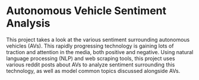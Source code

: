 # Autonomous Vehicle Sentiment Analysis

This project takes a look at the various sentiment surrounding autonomous vehicles (AVs). This rapidly progressing technology is gaining lots of traction and attention in the media, both positive and negative. Using natural language processing (NLP) and web scraping tools, this project uses various reddit posts about AVs to analyze sentiment surrounding this technology, as well as model common topics discussed alongside AVs.
